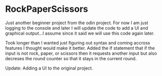 # RockPaperScissors
Just another beginner project from the odin project.
For now I am just logging to the console and later I will update the code to add a UI and graphical output...I assume since it said we will use this code again later.

Took longer than I wanted just figuring out syntax and coming accross features I thought would make it better.  Added the if statement that if the input is not rock, paper, or scissors then it requests another input but also decreses the round counter so that it stays in the current round.

Update: Adding a UI to the original project.